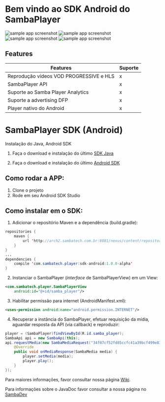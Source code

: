# Bem vindo ao SDK Android do SambaPlayer

![sample app screenshot](http://i.imgur.com/PsrpYjJ.png)
![sample app screenshot](http://i.imgur.com/i4UVMAb.png)
![sample app screenshot](http://i.imgur.com/itH0xoW.png)
![sample app screenshot](http://i.imgur.com/PWjhCQo.png)

## Features

Features | Suporte
--- | ---
Reprodução vídeos VOD PROGRESSIVE e HLS | x
SambaPlayer API | x
Suporte ao Samba Player Analytics | x
Suporte a advertising DFP | x
Player nativo do Android | x

# SambaPlayer SDK (Android)

Instalação do Java, Android SDK

1) Faça o download e instalação do último [SDK Java](http://www.oracle.com/technetwork/java/javase/downloads/jdk8-downloads-2133151.html)

2) Faça o download e instalação do último [Android SDK](http://developer.android.com/sdk/installing/index.html)

## Como rodar a APP:

1) Clone o projeto
2) Rode em seu Android SDK Studio

## Como instalar em o SDK:

1) Adicionar o repositório Maven e a dependência (build.gradle):
```java
repositories {
    maven {
        url 'http://arch2.sambatech.com.br:8081/nexus/content/repositories/sambaplayer-android-sdk'
    }
}
...
dependencies {
    compile 'com.sambatech.player:sdk-android:1.0.0-alpha'
}
```

2) Instanciar o SambaPlayer (*interface* de SambaPlayerView) em um View:
```xml
<com.sambatech.player.SambaPlayerView
    android:id="@+id/samba_player"/>
```

3) Habilitar permissão para internet (AndroidManifest.xml):
```xml
<uses-permission android:name="android.permission.INTERNET"/>
```

4) Recuperar a instância do SambaPlayer, efetuar requisição da mídia, aguardar resposta da API (via callback) e reproduzir:
```java
player = (SambaPlayer)findViewById(R.id.samba_player);
SambaApi api = new SambaApi(this);
api.requestMedia(new SambaMediaRequest("34f07cf52fd85ccfc41a39bcf499e83b", "0632f26a442ba9ba3bb9067a45e239e2"), new SambaApiCallback() {
	@Override
	public void onMediaResponse(SambaMedia media) {
		player.setMedia(media);
		player.play();
	}
});
```

Para maiores informações, favor consultar nossa página [Wiki](https://github.com/sambatech/player_androidsdk/wiki).

Para informações sobre o JavaDoc favor consultar a nossa página no [SambaDev](http://dev.sambatech.com/documentation/androidsdk/index.html)
